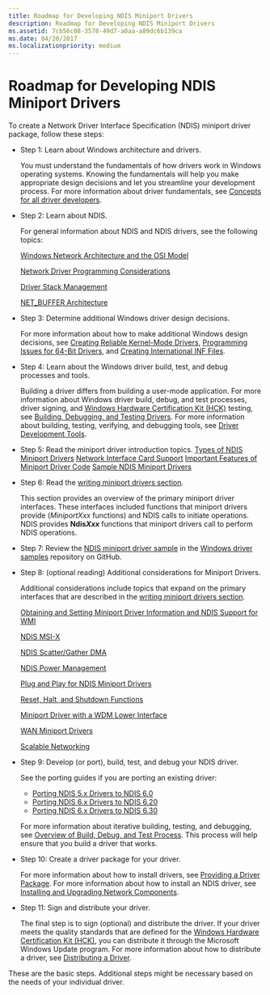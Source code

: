 ```yaml
---
title: Roadmap for Developing NDIS Miniport Drivers
description: Roadmap for Developing NDIS Miniport Drivers
ms.assetid: 7cb56c08-3578-49d7-a0aa-a89dc6b139ca
ms.date: 04/20/2017
ms.localizationpriority: medium
---
```


# Roadmap for Developing NDIS Miniport Drivers


To create a Network Driver Interface Specification (NDIS) miniport driver package, follow these steps:

- Step 1: Learn about Windows architecture and drivers.

  You must understand the fundamentals of how drivers work in Windows operating systems. Knowing the fundamentals will help you make appropriate design decisions and let you streamline your development process. For more information about driver fundamentals, see [Concepts for all driver developers](https://docs.microsoft.com/windows-hardware/drivers/gettingstarted/concepts-and-knowledge-for-all-driver-developers).

- Step 2: Learn about NDIS.

  For general information about NDIS and NDIS drivers, see the following topics:

  [Windows Network Architecture and the OSI Model](windows-network-architecture-and-the-osi-model.md)

  [Network Driver Programming Considerations](network-driver-programming-considerations.md)

  [Driver Stack Management](driver-stack-management.md)

  [NET\_BUFFER Architecture](net-buffer-architecture.md)

- Step 3: Determine additional Windows driver design decisions.

  For more information about how to make additional Windows design decisions, see [Creating Reliable Kernel-Mode Drivers](https://docs.microsoft.com/windows-hardware/drivers/kernel/creating-reliable-kernel-mode-drivers), [Programming Issues for 64-Bit Drivers](https://docs.microsoft.com/windows-hardware/drivers/kernel/programming-issues-for-64-bit-drivers), and [Creating International INF Files](https://docs.microsoft.com/windows-hardware/drivers/install/creating-international-inf-files).

- Step 4: Learn about the Windows driver build, test, and debug processes and tools.

  Building a driver differs from building a user-mode application. For more information about Windows driver build, debug, and test processes, driver signing, and [Windows Hardware Certification Kit (HCK)](https://go.microsoft.com/fwlink/p/?LinkId=733613) testing, see [Building, Debugging, and Testing Drivers](https://docs.microsoft.com/windows-hardware/drivers). For more information about building, testing, verifying, and debugging tools, see [Driver Development Tools](https://docs.microsoft.com/windows-hardware/drivers/devtest/index).

- Step 5: Read the miniport driver introduction topics.
  [Types of NDIS Miniport Drivers](types-of-ndis-miniport-drivers.md)
  [Network Interface Card Support](network-interface-card-support.md)
  [Important Features of Miniport Driver Code](important-features-of-miniport-driver-code.md)
  [Sample NDIS Miniport Drivers](sample-ndis-miniport-drivers.md)
- Step 6: Read the [writing miniport drivers section](writing-ndis-miniport-drivers.md).

  This section provides an overview of the primary miniport driver interfaces. These interfaces included functions that miniport drivers provide (*MiniportXxx* functions) and NDIS calls to initiate operations. NDIS provides **Ndis*Xxx*** functions that miniport drivers call to perform NDIS operations.

- Step 7: Review the [NDIS miniport driver sample](https://go.microsoft.com/fwlink/p/?LinkId=617918) in the [Windows driver samples](https://go.microsoft.com/fwlink/p/?LinkId=616507) repository on GitHub.

- Step 8: (optional reading) Additional considerations for Miniport Drivers.

  Additional considerations include topics that expand on the primary interfaces that are described in the [writing miniport drivers section](writing-ndis-miniport-drivers.md).

  [Obtaining and Setting Miniport Driver Information and NDIS Support for WMI](obtaining-and-setting-miniport-driver-information-and-ndis-support-for.md)

  [NDIS MSI-X](ndis-msi-x.md)

  [NDIS Scatter/Gather DMA](ndis-scatter-gather-dma.md)

  [NDIS Power Management](ndis-power-management.md)

  [Plug and Play for NDIS Miniport Drivers](plug-and-play-for-ndis-miniport-drivers.md)

  [Reset, Halt, and Shutdown Functions](reset--halt--and-shutdown-functions.md)

  [Miniport Driver with a WDM Lower Interface](https://docs.microsoft.com/windows-hardware/drivers/network/miniport-drivers-with-a-wdm-lower-interface)

  [WAN Miniport Drivers](wan-miniport-drivers.md)

  [Scalable Networking](https://docs.microsoft.com/windows-hardware/drivers/ddi/_netvista/)

- Step 9: Develop (or port), build, test, and debug your NDIS driver.

  See the porting guides if you are porting an existing driver:

  -   [Porting NDIS 5.x Drivers to NDIS 6.0](https://docs.microsoft.com/previous-versions/windows/hardware/network/porting-ndis-5-x-drivers-to-ndis-6-0)
  -   [Porting NDIS 6.x Drivers to NDIS 6.20](porting-ndis-6-x-drivers-to-ndis-6-20.md)
  -   [Porting NDIS 6.x Drivers to NDIS 6.30](porting-ndis-6-x-drivers-to-ndis-6-30.md)

  For more information about iterative building, testing, and debugging, see [Overview of Build, Debug, and Test Process](https://docs.microsoft.com/windows-hardware/drivers). This process will help ensure that you build a driver that works.

- Step 10: Create a driver package for your driver.

  For more information about how to install drivers, see [Providing a Driver Package](https://docs.microsoft.com/windows-hardware/drivers). For more information about how to install an NDIS driver, see [Installing and Upgrading Network Components](installing-and-upgrading-network-components.md).

- Step 11: Sign and distribute your driver.

  The final step is to sign (optional) and distribute the driver. If your driver meets the quality standards that are defined for the [Windows Hardware Certification Kit (HCK)](https://go.microsoft.com/fwlink/p/?LinkId=733613), you can distribute it through the Microsoft Windows Update program. For more information about how to distribute a driver, see [Distributing a Driver](https://docs.microsoft.com/windows-hardware/drivers).

These are the basic steps. Additional steps might be necessary based on the needs of your individual driver.

 

 





